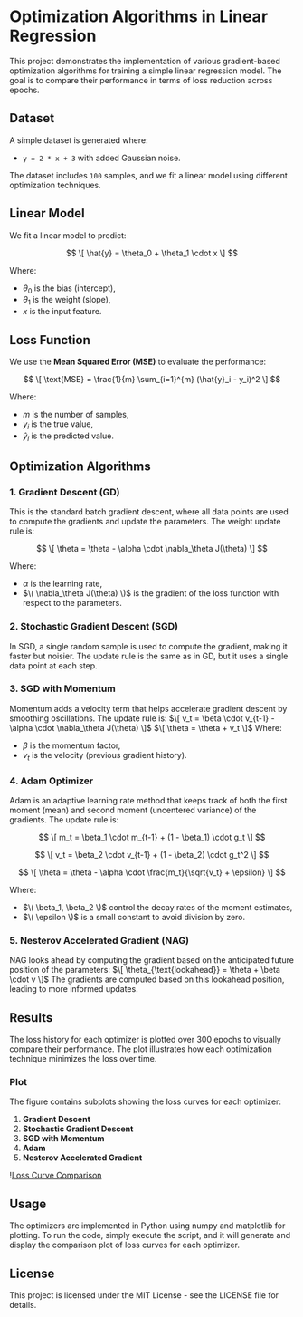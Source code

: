 # Optimization Algorithms in Linear Regression

This project demonstrates the implementation of various gradient-based optimization algorithms for training a simple linear regression model. The goal is to compare their performance in terms of loss reduction across epochs.

## Dataset
A simple dataset is generated where:
- `y = 2 * x + 3` with added Gaussian noise.

The dataset includes `100` samples, and we fit a linear model using different optimization techniques.

## Linear Model
We fit a linear model to predict:

$$
\[ \hat{y} = \theta_0 + \theta_1 \cdot x \]
$$

Where:
- $\theta_0$ is the bias (intercept),
- $\theta_1$ is the weight (slope),
- $x$ is the input feature.

## Loss Function
We use the **Mean Squared Error (MSE)** to evaluate the performance:

$$
\[ \text{MSE} = \frac{1}{m} \sum_{i=1}^{m} (\hat{y}_i - y_i)^2 \]
$$

Where:
- $m$ is the number of samples,
- $y_i$ is the true value,
- $\hat{y}_i$ is the predicted value.

## Optimization Algorithms

### 1. **Gradient Descent (GD)**
This is the standard batch gradient descent, where all data points are used to compute the gradients and update the parameters.
The weight update rule is:

$$
\[ \theta = \theta - \alpha \cdot \nabla_\theta J(\theta) \]
$$

Where:
- $\alpha$ is the learning rate,
- $\( \nabla_\theta J(\theta) \)$ is the gradient of the loss function with respect to the parameters.

### 2. **Stochastic Gradient Descent (SGD)**
In SGD, a single random sample is used to compute the gradient, making it faster but noisier. The update rule is the same as in GD, but it uses a single data point at each step.

### 3. **SGD with Momentum**
Momentum adds a velocity term that helps accelerate gradient descent by smoothing oscillations. The update rule is:
$\[ v_t = \beta \cdot v_{t-1} - \alpha \cdot \nabla_\theta J(\theta) \]$
$\[ \theta = \theta + v_t \]$
Where:
- $\beta$ is the momentum factor,
- $v_t$ is the velocity (previous gradient history).

### 4. **Adam Optimizer**
Adam is an adaptive learning rate method that keeps track of both the first moment (mean) and second moment (uncentered variance) of the gradients. The update rule is:

$$
\[ m_t = \beta_1 \cdot m_{t-1} + (1 - \beta_1) \cdot g_t \]
$$

$$
\[ v_t = \beta_2 \cdot v_{t-1} + (1 - \beta_2) \cdot g_t^2 \]
$$

$$
\[ \theta = \theta - \alpha \cdot \frac{m_t}{\sqrt{v_t} + \epsilon} \]
$$

Where:
- $\( \beta_1, \beta_2 \)$ control the decay rates of the moment estimates,
- $\( \epsilon \)$ is a small constant to avoid division by zero.

### 5. **Nesterov Accelerated Gradient (NAG)**
NAG looks ahead by computing the gradient based on the anticipated future position of the parameters:
$\[ \theta_{\text{lookahead}} = \theta + \beta \cdot v \]$
The gradients are computed based on this lookahead position, leading to more informed updates.

## Results
The loss history for each optimizer is plotted over 300 epochs to visually compare their performance. The plot illustrates how each optimization technique minimizes the loss over time.

### Plot
The figure contains subplots showing the loss curves for each optimizer:
1. **Gradient Descent**
2. **Stochastic Gradient Descent**
3. **SGD with Momentum**
4. **Adam**
5. **Nesterov Accelerated Gradient**

\![Loss Curve Comparison](images/plot.png)

## Usage
The optimizers are implemented in Python using numpy and matplotlib for plotting. To run the code, simply execute the script, and it will generate and display the comparison plot of loss curves for each optimizer.

## License

This project is licensed under the MIT License - see the LICENSE file for details.
